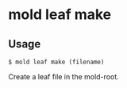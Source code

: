 mold leaf make 
===

## Usage 
`$ mold leaf make (filename)`

Create a leaf file in the mold-root.

